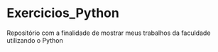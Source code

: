 # Exercicios_Python
Repositório com a finalidade de mostrar meus trabalhos da faculdade utilizando o Python
